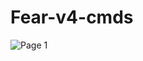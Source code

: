 # Fear-v4-cmds
<img src="https://cdn.discordapp.com/attachments/594370347474747412/770635655918780446/unknown.png"
     alt="Page 1"
     style="float: left; margin-right: 10px;" />
